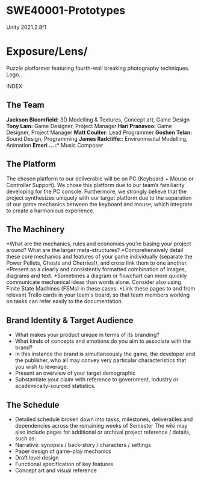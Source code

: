 # SWE40001-Prototypes
Unity 2021.2.8f1

# Exposure/Lens/ 

Puzzle platformer featuring fourth-wall breaking photography techniques.
Logo..

INDEX


## The Team

**Jackson Bloomfield:** 3D Modelling & Textures, Concept art, Game Design
**Tony Lam:** Game Designer, Project Manager
**Hari Pranavoo:** Game Designer, Project Manager
**Matt Coulter:** Lead Programmer
**Goshen Telan:** Sound Design, Programming 
**James Radcliffe:**: Environmental Modelling, Animation 
**Emeri … :*** Music Composer

## The Platform

The chosen platform to our deliverable will be on PC (Keyboard + Mouse or Controller Support). We chose this platform due to our team’s familiarity developing for the PC console. Furthermore, we strongly believe that the project synthesizes uniquely with our target platform due to the separation of our game mechanics between the keyboard and mouse, which integrate to create a harmonious experience.

## The Machinery
*What are the mechanics, rules and economies you’re basing your project around? What are the larger meta-structures?
*Comprehensively detail these core mechanics and features of your game individually (separate the Power Pellets, Ghosts and Cherries!), and cross link them to one another. 
*Present as a clearly and consistently formatted combination of images, diagrams and text.
*Sometimes a diagram or flowchart can more quickly communicate mechanical ideas than words alone. Consider also using Finite State Machines (FSMs) in these cases.
*Link these pages to and from relevant Trello cards in your team's board, so that team members working on tasks can refer easily to the documentation.
	


## Brand Identity & Target Audience
+ What makes your product unique in terms of its branding?
+ What kinds of concepts and emotions do you aim to associate with the brand?
+ In this instance the brand is simultaneously the game, the developer and the publisher, who all may convey very particular characteristics that you wish to leverage.
+ Present an overview of your target demographic
+ Substantiate your claim with reference to government, industry or academically-sourced statistics.

## The Schedule
- Detailed schedule broken down into tasks, milestones, deliverables and dependencies across the remaining weeks of Semester
The wiki may also include pages for additional or archival project reference / details, such as:
- Narrative: synopsis / back-story / characters / settings
- Paper design of game-play mechanics
- Draft level design
- Functional specification of key features
- Concept art and visual reference
